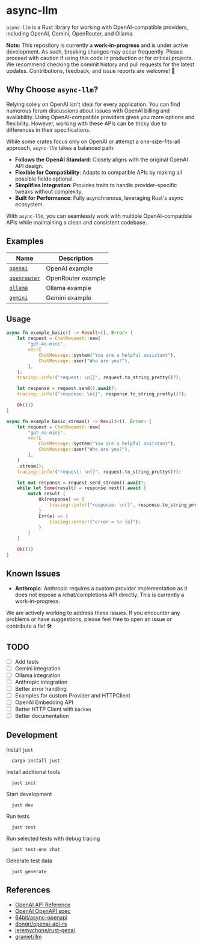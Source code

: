 # async-llm

`async-llm` is a Rust library for working with OpenAI-compatible providers, including OpenAI, Gemini, OpenRouter, and Ollama.

**Note:** This repository is currently a **work-in-progress** and is under active development. As such, breaking changes may occur frequently. Please proceed with caution if using this code in production or for critical projects. We recommend checking the commit history and pull requests for the latest updates. Contributions, feedback, and issue reports are welcome! 🚧

## Why Choose `async-llm`?

Relying solely on OpenAI isn't ideal for every application. You can find numerous forum discussions about issues with OpenAI billing and availability. Using OpenAI-compatible providers gives you more options and flexibility. However, working with these APIs can be tricky due to differences in their specifications.

While some crates focus only on OpenAI or attempt a one-size-fits-all approach, `async-llm` takes a balanced path:
- **Follows the OpenAI Standard**: Closely aligns with the original OpenAI API design.
- **Flexible for Compatibility**: Adapts to compatible APIs by making all possible fields optional.
- **Simplifies Integration**: Provides traits to handle provider-specific tweaks without complexity.
- **Built for Performance**: Fully asynchronous, leveraging Rust's async ecosystem.

With `async-llm`, you can seamlessly work with multiple OpenAI-compatible APIs while maintaining a clean and consistent codebase.

## Examples

| Name | Description |
|------|-------------|
| [`openai`](examples/openai.rs) | OpenAI example |
| [`openrouter`](examples/openrouter.rs) | OpenRouter example |
| [`ollama`](examples/ollama.rs) | Ollama example |
| [`gemini`](examples/gemini.rs) | Gemini example |

## Usage

```rust
async fn example_basic() -> Result<(), Error> {
    let request = ChatRequest::new(
        "gpt-4o-mini",
        vec![
            ChatMessage::system("You are a helpful assistant"),
            ChatMessage::user("Who are you?"),
        ],
    );
    tracing::info!("request: \n{}", request.to_string_pretty()?);

    let response = request.send().await?;
    tracing::info!("response: \n{}", response.to_string_pretty()?);

    Ok(())
}

async fn example_basic_stream() -> Result<(), Error> {
    let request = ChatRequest::new(
        "gpt-4o-mini",
        vec![
            ChatMessage::system("You are a helpful assistant"),
            ChatMessage::user("Who are you?"),
        ],
    )
    .stream();
    tracing::info!("request: \n{}", request.to_string_pretty()?);

    let mut response = request.send_stream().await?;
    while let Some(result) = response.next().await {
        match result {
            Ok(response) => {
                tracing::info!("response: \n{}", response.to_string_pretty()?);
            }
            Err(e) => {
                tracing::error!("error = \n {e}");
            }
        }
    }

    Ok(())
}
```

## Known Issues

- **Anthropic**: Anthropic requires a custom provider implementation as it does not expose a /chat/completions API directly. This is currently a work-in-progress.

We are actively working to address these issues. If you encounter any problems or have suggestions, please feel free to open an issue or contribute a fix! 🛠️

## TODO

- [ ] Add tests
- [ ] Gemini integration
- [ ] Ollama integration
- [ ] Anthropic integration
- [ ] Better error handling
- [ ] Examples for custom Provider and HTTPClient
- [ ] OpenAI Embedding API
- [ ] Better HTTP Client with `backon`
- [ ] Better documentation

## Development

Install `just`
```
  cargo install just
```

Install additional tools
```
  just init
```

Start development
```
  just dev
```

Run tests

```
  just test
```

Run selected tests with debug tracing

```
  just test-one chat
```

Generate test data

```
  just generate
```

## References
+ [OpenAI API Reference](https://platform.openai.com/docs/api-reference)
+ [OpenAI OpenAPI spec](https://github.com/openai/openai-openapi/)
+ [64bit/async-openapi](https://github.com/64bit/async-openai/)
+ [dongri/openai-api-rs](https://github.com/dongri/openai-api-rs)
+ [jeremychone/rust-genai](https://github.com/jeremychone/rust-genai)
+ [graniet/llm](https://github.com/graniet/llm)
